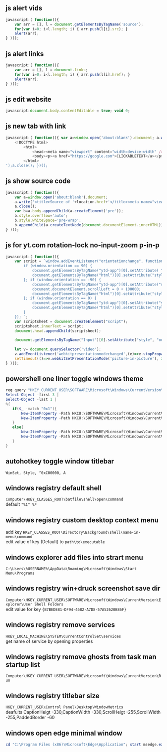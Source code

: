 
## js alert vids
```javascript
javascript:( function(){
	var arr = [], l = document.getElementsByTagName('source');
	for(var i=0; i<l.length; i) { arr.push(l[i].src); }
	alert(arr);
} )();
```

## js alert links
```javascript
javascript:( function(){
	var arr = [], l = document.links; 
	for(var i=0; i<l.length; i) { arr.push(l[i].href); } 
	alert(arr);
} )();
```

## js edit website
```javascript
javascript:document.body.contentEditable = true; void 0;
```

## js new tab with link
```javascript
javascript:( function(){ var a=window.open('about:blank').document; a.write('
	<!DOCTYPE html>
		<html>
			<head><meta name="viewport" content="width=device-width" /></head>
			<body><p><a href="https://google.com">CLICKABLETEXT</a></p></body>
		</html>
');a.close(); })();
```

## js show source code
```javascript
javascript:( function(){
	var a=window.open('about:blank').document;
	a.write('<title>Source of '+location.href+'</title><meta name="viewport" content="width=device-width">');
	a.close();
	var b=a.body.appendChild(a.createElement('pre'));
	b.style.overflow='auto';
	b.style.whiteSpace='pre-wrap';
	b.appendChild(a.createTextNode(document.documentElement.innerHTML))
} )();
```

## js for yt.com rotation-lock no-input-zoom p-in-p
```javascript
javascript:( function(){ 
	var script = `window.addEventListener("orientationchange", function() {
		if (window.orientation == 90) {
			document.getElementsByTagName("ytd-app")[0].setAttribute( "style", "transform: rotate(-90deg); transform-origin: right top; width: 400px; zoom: 50%");
			document.getElementsByTagName("html")[0].setAttribute("style", "font-size: 5px;font-family: Roboto, Arial, sans-serif;");
		}; if (window.orientation == -90) {
			document.getElementsByTagName("ytd-app")[0].setAttribute("style", "transform: rotate(90deg) translateY(-100000px); transform-origin: left top; width: 400px; zoom: 50%");
			document.documentElement.scrollLeft = 0 + 100000;
			document.getElementsByTagName("html")[0].setAttribute("style", "font-size: 5px;font-family: Roboto, Arial, sans-serif;");
		}; if (window.orientation == 0) {
			document.getElementsByTagName("ytd-app")[0].setAttribute("style", "zoom: 100%");
			document.getElementsByTagName("html")[0].setAttribute("style", "font-size: 12px;font-family: Roboto, Arial, sans-serif;");
		}
	}); `;
	var scriptsheet = document.createElement("script");
	scriptsheet.innerText = script;
	document.head.appendChild(scriptsheet);
	
	document.getElementsByTagName("Input")[0].setAttribute("style", "outline: none; font-size: 21px;");
	
	let v= document.querySelector('video');
	v.addEventListener('webkitpresentationmodechanged',(e)=>e.stopPropagation(), true); 
	setTimeout(()=>v.webkitSetPresentationMode('picture-in-picture'), 3000);completion()
} )();
```

## powershell one liner toggle windows theme
```powershell
reg query "HKEY_CURRENT_USER\SOFTWARE\Microsoft\Windows\CurrentVersion\Themes\Personalize"  /v SystemUsesLightTheme | 
Select-Object -first 3 | 
Select-Object -last 1 | 
%{
   if($_ -match "0x1"){
       New-ItemProperty -Path HKCU:\SOFTWARE\Microsoft\Windows\CurrentVersion\Themes\Personalize -Name SystemUsesLightTheme -Value 0 -Type Dword -Force;
       New-ItemProperty -Path HKCU:\SOFTWARE\Microsoft\Windows\CurrentVersion\Themes\Personalize -Name AppsUseLightTheme -Value 0 -Type Dword -Force
   }
   else{
       New-ItemProperty -Path HKCU:\SOFTWARE\Microsoft\Windows\CurrentVersion\Themes\Personalize -Name SystemUsesLightTheme -Value 1 -Type Dword -Force;
       New-ItemProperty -Path HKCU:\SOFTWARE\Microsoft\Windows\CurrentVersion\Themes\Personalize -Name AppsUseLightTheme -Value 1 -Type Dword -Force
   }
}
```

## autohotkey toggle window titlebar
```autohotkey
WinSet, Style, ^0xC00000, A
```

## windows registry default shell
`Computer\HKEY_CLASSES_ROOT\batfile\shell\open\command`<br>
default `"%1" %*`

## windows registry custom desktop context menu
add key `HKEY_CLASSES_ROOT\Directory\Background\shell\name-in-menu\command`<br>
edit value of key (Default) to `path\to\executable`

## windows explorer add files into strart menu
`C:\Users\%USERNAME%\AppData\Roaming\Microsoft\Windows\Start Menu\Programs`

## windows registry win+druck screenshot save dir
`Computer\HKEY_CURRENT_USER\SOFTWARE\Microsoft\Windows\CurrentVersion\Explorer\User Shell Folders`<br>
edit value for key `{B7BEDE81-DF94-4682-A7D8-57A52620B86F}`

## windows registry remove services
`HKEY_LOCAL_MACHINE\SYSTEM\CurrentControlSet\services`<br>
get name of service by opening properties

## windows registry remove ghosts from task man startup list
`Computer\HKEY_CURRENT_USER\SOFTWARE\Microsoft\Windows\CurrentVersion\Run`

## windows registry titlebar size
`HKEY_CURRENT_USER\Control Panel\Desktop\WindowMetrics`<br>
deafults CaptionHeigt -330,CaptionWidth -330,ScrollHeigt -255,ScrollWidth -255,PaddedBorder -60


## windows open edge minimal window
```powershell
cd "C:\Program Files (x86)\Microsoft\Edge\Application"; start msedge.exe --app=https://github.com/crbyxwpzfl
```

